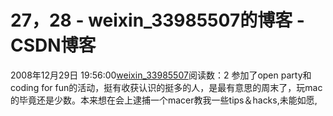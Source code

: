 # 27，28 - weixin_33985507的博客 - CSDN博客
2008年12月29日 19:56:00[weixin_33985507](https://me.csdn.net/weixin_33985507)阅读数：2
参加了open party和coding for fun的活动，挺有收获认识的挺多的人，是最有意思的周末了，玩mac的毕竟还是少数。本来想在会上逮捕一个macer教我一些tips＆hacks,未能如愿,
